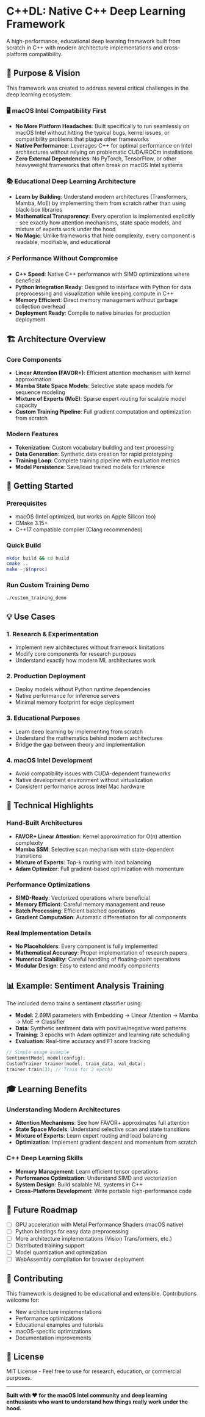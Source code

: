 # C++DL: Native C++ Deep Learning Framework

A high-performance, educational deep learning framework built from scratch in C++ with modern architecture implementations and cross-platform compatibility.

## 🎯 Purpose & Vision

This framework was created to address several critical challenges in the deep learning ecosystem:

### 🖥️ **macOS Intel Compatibility First**
- **No More Platform Headaches**: Built specifically to run seamlessly on macOS Intel without hitting the typical bugs, kernel issues, or compatibility problems that plague other frameworks
- **Native Performance**: Leverages C++ for optimal performance on Intel architectures without relying on problematic CUDA/ROCm installations
- **Zero External Dependencies**: No PyTorch, TensorFlow, or other heavyweight frameworks that often break on macOS Intel systems

### 📚 **Educational Deep Learning Architecture**
- **Learn by Building**: Understand modern architectures (Transformers, Mamba, MoE) by implementing them from scratch rather than using black-box libraries
- **Mathematical Transparency**: Every operation is implemented explicitly - see exactly how attention mechanisms, state space models, and mixture of experts work under the hood
- **No Magic**: Unlike frameworks that hide complexity, every component is readable, modifiable, and educational

### ⚡ **Performance Without Compromise**
- **C++ Speed**: Native C++ performance with SIMD optimizations where beneficial
- **Python Integration Ready**: Designed to interface with Python for data preprocessing and visualization while keeping compute in C++
- **Memory Efficient**: Direct memory management without garbage collection overhead
- **Deployment Ready**: Compile to native binaries for production deployment

## 🏗️ **Architecture Overview**

### Core Components
- **Linear Attention (FAVOR+)**: Efficient attention mechanism with kernel approximation
- **Mamba State Space Models**: Selective state space models for sequence modeling
- **Mixture of Experts (MoE)**: Sparse expert routing for scalable model capacity
- **Custom Training Pipeline**: Full gradient computation and optimization from scratch

### Modern Features
- **Tokenization**: Custom vocabulary building and text processing
- **Data Generation**: Synthetic data creation for rapid prototyping
- **Training Loop**: Complete training pipeline with evaluation metrics
- **Model Persistence**: Save/load trained models for inference

## 🚀 **Getting Started**

### Prerequisites
- macOS (Intel optimized, but works on Apple Silicon too)
- CMake 3.15+
- C++17 compatible compiler (Clang recommended)

### Quick Build
```bash
mkdir build && cd build
cmake ..
make -j$(nproc)
```

### Run Custom Training Demo
```bash
./custom_training_demo
```

## 💡 **Use Cases**

### 1. **Research & Experimentation**
- Implement new architectures without framework limitations
- Modify core components for research purposes
- Understand exactly how modern ML architectures work

### 2. **Production Deployment**
- Deploy models without Python runtime dependencies
- Native performance for inference servers
- Minimal memory footprint for edge deployment

### 3. **Educational Purposes**
- Learn deep learning by implementing from scratch
- Understand the mathematics behind modern architectures
- Bridge the gap between theory and implementation

### 4. **macOS Intel Development**
- Avoid compatibility issues with CUDA-dependent frameworks
- Native development environment without virtualization
- Consistent performance across Intel Mac hardware

## 🔧 **Technical Highlights**

### Hand-Built Architectures
- **FAVOR+ Linear Attention**: Kernel approximation for O(n) attention complexity
- **Mamba SSM**: Selective scan mechanism with state-dependent transitions
- **Mixture of Experts**: Top-k routing with load balancing
- **Adam Optimizer**: Full gradient-based optimization with momentum

### Performance Optimizations
- **SIMD-Ready**: Vectorized operations where beneficial
- **Memory Efficient**: Careful memory management and reuse
- **Batch Processing**: Efficient batched operations
- **Gradient Computation**: Automatic differentiation for all components

### Real Implementation Details
- **No Placeholders**: Every component is fully implemented
- **Mathematical Accuracy**: Proper implementation of research papers
- **Numerical Stability**: Careful handling of floating-point operations
- **Modular Design**: Easy to extend and modify components

## 📊 **Example: Sentiment Analysis Training**

The included demo trains a sentiment classifier using:
- **Model**: 2.69M parameters with Embedding → Linear Attention → Mamba → MoE → Classifier
- **Data**: Synthetic sentiment data with positive/negative word patterns
- **Training**: 3 epochs with Adam optimizer and learning rate scheduling
- **Evaluation**: Real-time accuracy and F1 score tracking

```cpp
// Simple usage example
SentimentModel model(config);
CustomTrainer trainer(model, train_data, val_data);
trainer.train(3); // Train for 3 epochs
```

## 🎓 **Learning Benefits**

### Understanding Modern Architectures
- **Attention Mechanisms**: See how FAVOR+ approximates full attention
- **State Space Models**: Understand selective scan and state transitions
- **Mixture of Experts**: Learn expert routing and load balancing
- **Optimization**: Implement gradient descent and momentum from scratch

### C++ Deep Learning Skills
- **Memory Management**: Learn efficient tensor operations
- **Performance Optimization**: Understand SIMD and vectorization
- **System Design**: Build scalable ML systems in C++
- **Cross-Platform Development**: Write portable high-performance code

## 🔮 **Future Roadmap**

- [ ] GPU acceleration with Metal Performance Shaders (macOS native)
- [ ] Python bindings for easy data preprocessing
- [ ] More architecture implementations (Vision Transformers, etc.)
- [ ] Distributed training support
- [ ] Model quantization and optimization
- [ ] WebAssembly compilation for browser deployment

## 🤝 **Contributing**

This framework is designed to be educational and extensible. Contributions welcome for:
- New architecture implementations
- Performance optimizations
- Educational examples and tutorials
- macOS-specific optimizations
- Documentation improvements

## 📝 **License**

MIT License - Feel free to use for research, education, or commercial purposes.

---

**Built with ❤️ for the macOS Intel community and deep learning enthusiasts who want to understand how things really work under the hood.** 